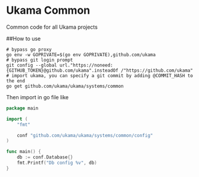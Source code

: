 # Ukama Common 
Common code for all Ukama projects 

##How to use

``` shell
# bypass go proxy
go env -w GOPRIVATE=$(go env GOPRIVATE),github.com/ukama
# bypass git login prompt
git config --global url."https://noneed:{GITHUB_TOKEN}@github.com/ukama".insteadOf /"https://github.com/ukama"
# import ukama, you can specify a git commit by adding @COMMIT_HASH to the end
go get github.com/ukama/ukama/systems/common
```

Then import in go file like
``` go
package main

import (
	"fmt"

	conf "github.com/ukama/ukama/systems/common/config"
)

func main() {
	db := conf.Database{}
	fmt.Printf("Db config %v", db)
}
```
